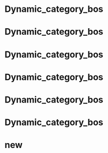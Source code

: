 # Dynamic_category_bos
# Dynamic_category_bos
# Dynamic_category_bos
# Dynamic_category_bos
# Dynamic_category_bos
# Dynamic_category_bos
# new
